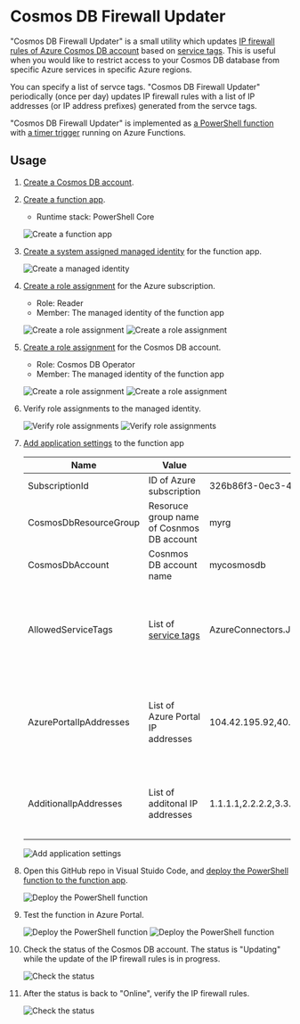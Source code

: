 # Cosmos DB Firewall Updater

"Cosmos DB Firewall Updater" is a small utility which updates [IP firewall rules of Azure Cosmos DB account](https://docs.microsoft.com/en-us/azure/cosmos-db/how-to-configure-firewall) based on [service tags](https://docs.microsoft.com/en-us/azure/virtual-network/service-tags-overview). This is useful when you would like to restrict access to your Cosmos DB database from specific Azure services in specific Azure regions.

You can specify a list of servce tags. "Cosmos DB Firewall Updater" periodically (once per day) updates IP firewall rules with a list of IP addresses (or IP address prefixes) generated from the servce tags.

"Cosmos DB Firewall Updater" is implemented as [a PowerShell function](https://docs.microsoft.com/en-us/azure/azure-functions/functions-reference-powershell) with [a timer trigger](https://docs.microsoft.com/en-us/azure/azure-functions/functions-bindings-timer) running on Azure Functions.

## Usage

1. [Create a Cosmos DB account](https://docs.microsoft.com/en-us/azure/cosmos-db/how-to-manage-database-account).

1. [Create a function app](https://docs.microsoft.com/en-us/azure/azure-functions/functions-create-scheduled-function).
    - Runtime stack: PowerShell Core

    ![Create a function app](images/1.png)

1. [Create a system assigned managed identity](https://docs.microsoft.com/en-us/azure/app-service/overview-managed-identity) for the function app.

    ![Create a managed identity](images/2.png)

1. [Create a role assignment](https://docs.microsoft.com/en-us/azure/role-based-access-control/quickstart-assign-role-user-portal#grant-access) for the Azure subscription.
    - Role: Reader
    - Member: The managed identity of the function app

    ![Create a role assignment](images/3.png)
    ![Create a role assignment](images/4.png)

1. [Create a role assignment](https://docs.microsoft.com/en-us/azure/role-based-access-control/quickstart-assign-role-user-portal#grant-access) for the Cosmos DB account.
    - Role: Cosmos DB Operator
    - Member: The managed identity of the function app

    ![Create a role assignment](images/5.png)
    ![Create a role assignment](images/6.png)

1. Verify role assignments to the managed identity.

    ![Verify role assignments](images/7.png)
    ![Verify role assignments](images/8.png)

1. [Add application settings](https://docs.microsoft.com/en-us/azure/azure-functions/functions-how-to-use-azure-function-app-settings?tabs=portal#settings) to the function app

    | Name | Value | Example | Note |
    | - | - | - | - |
    | SubscriptionId | ID of Azure subscription | 326b86f3-0ec3-41f7-b058-623b4bc0253f | |
    | CosmosDbResourceGroup | Resoruce group name of Cosnmos DB account | myrg | |
    | CosmosDbAccount | Cosnmos DB account name | mycosmosdb | |
    | AllowedServiceTags | List of [service tags](https://docs.microsoft.com/en-us/azure/virtual-network/service-tags-overview) | AzureConnectors.JapanEast,AzureConnectors.JapanWest | Commma-separated list (without spaces) or empty. See [this site](https://azservicetags.azurewebsites.net/servicetag). |
    | AzurePortalIpAddresses | List of Azure Portal IP addresses | 104.42.195.92,40.76.54.131,52.176.6.30,52.169.50.45,52.187.184.26 | Commma-separated list (without spaces) taken from [this table](https://docs.microsoft.com/en-us/azure/cosmos-db/how-to-configure-firewall#allow-requests-from-the-azure-portal) or empty |
    | AdditionalIpAddresses | List of additonal IP addresses | 1.1.1.1,2.2.2.2,3.3.3.3 | Commma-separated list (without spaces) or empty |

    ![Add application settings](images/9.png)

1. Open this GitHub repo in Visual Stuido Code, and [deploy the PowerShell function to the function app](https://docs.microsoft.com/en-us/azure/azure-functions/create-first-function-vs-code-powershell#publish-the-project-to-azure).

    ![Deploy the PowerShell function](images/10.png)

1. Test the function in Azure Portal.

    ![Deploy the PowerShell function](images/11.png)
    ![Deploy the PowerShell function](images/12.png)

1. Check the status of the Cosmos DB account. The status is "Updating" while the update of the IP firewall rules is in progress.

    ![Check the status](images/13.png)

1. After the status is back to "Online", verify the IP firewall rules.

    ![Check the status](images/14.png)
